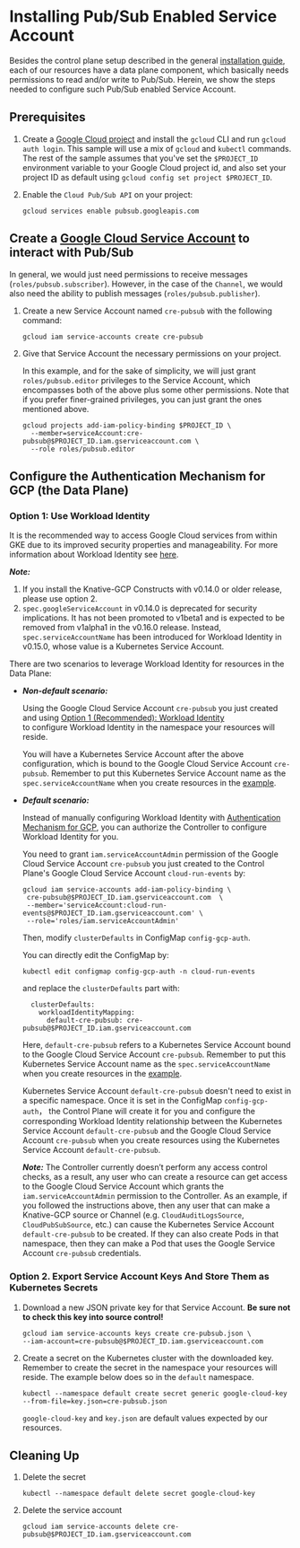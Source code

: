 # Installing Pub/Sub Enabled Service Account

Besides the control plane setup described in the general
[installation guide](./install-knative-gcp.md), each of our resources have a
data plane component, which basically needs permissions to read and/or write to
Pub/Sub. Herein, we show the steps needed to configure such Pub/Sub enabled
Service Account.

## Prerequisites

1. Create a
   [Google Cloud project](https://cloud.google.com/resource-manager/docs/creating-managing-projects)
   and install the `gcloud` CLI and run `gcloud auth login`. This sample will
   use a mix of `gcloud` and `kubectl` commands. The rest of the sample assumes
   that you've set the `$PROJECT_ID` environment variable to your Google Cloud
   project id, and also set your project ID as default using
   `gcloud config set project $PROJECT_ID`.

1. Enable the `Cloud Pub/Sub API` on your project:

   ```shell
   gcloud services enable pubsub.googleapis.com
   ```

## Create a [Google Cloud Service Account](https://console.cloud.google.com/iam-admin/serviceaccounts/project) to interact with Pub/Sub

In general, we would just need permissions to receive messages
(`roles/pubsub.subscriber`). However, in the case of the `Channel`, we would
also need the ability to publish messages (`roles/pubsub.publisher`).

1. Create a new Service Account named `cre-pubsub` with the following command:

   ```shell
   gcloud iam service-accounts create cre-pubsub
   ```

1. Give that Service Account the necessary permissions on your project.

   In this example, and for the sake of simplicity, we will just grant
   `roles/pubsub.editor` privileges to the Service Account, which encompasses
   both of the above plus some other permissions. Note that if you prefer
   finer-grained privileges, you can just grant the ones mentioned above.

   ```shell
   gcloud projects add-iam-policy-binding $PROJECT_ID \
     --member=serviceAccount:cre-pubsub@$PROJECT_ID.iam.gserviceaccount.com \
     --role roles/pubsub.editor
   ```

## Configure the Authentication Mechanism for GCP (the Data Plane)

### Option 1: Use Workload Identity

It is the recommended way to access Google Cloud services from within GKE due to
its improved security properties and manageability. For more information about
Workload Identity see
[here](https://cloud.google.com/kubernetes-engine/docs/how-to/workload-identity).

**_Note:_** 
1. If you install the Knative-GCP Constructs with v0.14.0 or older
release, please use option 2.  
2. `spec.googleServiceAccount` in v0.14.0 is deprecated for security
implications. It has not been promoted to v1beta1 and is expected to be removed
from v1alpha1 in the v0.16.0 release. Instead, `spec.serviceAccountName` has
been introduced for Workload Identity in v0.15.0, whose value is a Kubernetes
Service Account.

There are two scenarios to leverage Workload Identity for resources in the Data Plane:
* ***Non-default scenario:***

    Using the Google Cloud Service Account `cre-pubsub` you just created and using 
    [Option 1 (Recommended): Workload Identity](../install/authentication-mechanisms-gcp.md/#option-1-recommended-workload-identity)  
    to configure Workload Identity in the namespace your resources will reside.

    You will have a Kubernetes Service Account after the above configuration, which 
    is bound to the Google Cloud Service Account `cre-pubsub`. Remember to put
    this Kubernetes Service Account name as the `spec.serviceAccountName` when you
    create resources in the [example](https://github.com/google/knative-gcp/tree/master/docs/examples).
    
* ***Default scenario:***
    
    Instead of manually configuring Workload Identity with [Authentication Mechanism for GCP](../install/authentication-mechanisms-gcp.md), 
    you can authorize the Controller to configure Workload Identity for you.
    
    You need to grant `iam.serviceAccountAdmin` permission of the Google Cloud Service Account `cre-pubsub` you just created to 
    the Control Plane's Google Cloud Service Account `cloud-run-events` by:
    
    ```shell
    gcloud iam service-accounts add-iam-policy-binding \
     cre-pubsub@$PROJECT_ID.iam.gserviceaccount.com  \
     --member='serviceAccount:cloud-run-events@$PROJECT_ID.iam.gserviceaccount.com' \
     --role='roles/iam.serviceAccountAdmin'
    ```
  
    Then, modify `clusterDefaults` in ConfigMap `config-gcp-auth`.
  
    You can directly edit the ConfigMap by:
  
    ```shell
    kubectl edit configmap config-gcp-auth -n cloud-run-events
    ```
    and replace the `clusterDefaults` part with: 
  
    ```shell
      clusterDefaults:
        workloadIdentityMapping:
          default-cre-pubsub: cre-pubsub@$PROJECT_ID.iam.gserviceaccount.com
    ```
  
    Here, `default-cre-pubsub` refers to a Kubernetes Service Account bound to the Google Cloud Service Account `cre-pubsub`. 
    Remember to put this Kubernetes Service Account name as the `spec.serviceAccountName` when you
    create resources in the [example](https://github.com/google/knative-gcp/tree/master/docs/examples).
  
    Kubernetes Service Account `default-cre-pubsub` doesn't need to exist in a specific namespace. 
    Once it is set in the ConfigMap `config-gcp-auth`， 
    the Control Plane will create it for you and configure the corresponding Workload Identity relationship between 
    the Kubernetes Service Account `default-cre-pubsub` 
    and the Google Cloud Service Account `cre-pubsub` when you create resources using the Kubernetes Service Account `default-cre-pubsub`.
  
    ***Note:*** The Controller currently doesn’t perform any access control checks, as a result, any user who can create a resource 
    can get access to the Google Cloud Service Account which grants the `iam.serviceAccountAdmin` permission to the Controller.
    As an example, if you followed the instructions above, then any user that can make a Knative-GCP source or Channel 
    (e.g. `CloudAuditLogsSource`, `CloudPubSubSource`, etc.) can cause the Kubernetes Service Account `default-cre-pubsub` 
    to be created. If they can also create Pods in that namespace, 
    then they can make a Pod that uses the Google Service Account `cre-pubsub` credentials.
    
### Option 2. Export Service Account Keys And Store Them as Kubernetes Secrets

1. Download a new JSON private key for that Service Account. **Be sure not to
   check this key into source control!**

   ```shell
   gcloud iam service-accounts keys create cre-pubsub.json \
   --iam-account=cre-pubsub@$PROJECT_ID.iam.gserviceaccount.com
   ```

1. Create a secret on the Kubernetes cluster with the downloaded key. Remember
   to create the secret in the namespace your resources will reside. The example
   below does so in the `default` namespace.

   ```shell
   kubectl --namespace default create secret generic google-cloud-key --from-file=key.json=cre-pubsub.json
   ```

   `google-cloud-key` and `key.json` are default values expected by our
   resources.

## Cleaning Up

1. Delete the secret

   ```shell
   kubectl --namespace default delete secret google-cloud-key
   ```

1. Delete the service account

   ```shell
   gcloud iam service-accounts delete cre-pubsub@$PROJECT_ID.iam.gserviceaccount.com
   ```
